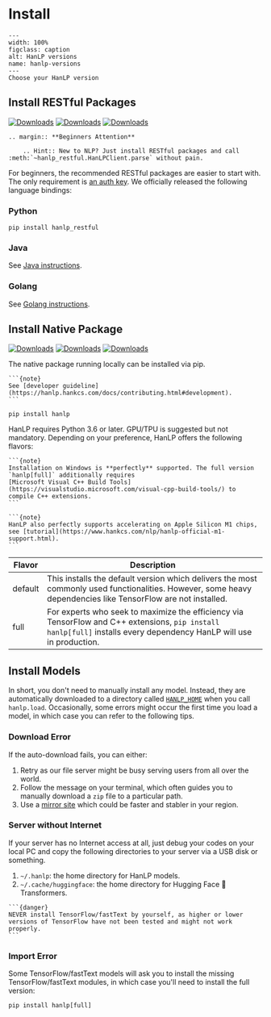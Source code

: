 # Install

```{figure} _static/install-versions.svg
---
width: 100%
figclass: caption
alt: HanLP versions
name: hanlp-versions
---
Choose your HanLP version
```

## Install RESTful Packages

[![Downloads](https://pepy.tech/badge/hanlp-restful)](https://pepy.tech/project/hanlp-restful) [![Downloads](https://pepy.tech/badge/hanlp-restful/month)](https://pepy.tech/project/hanlp-restful) [![Downloads](https://pepy.tech/badge/hanlp-restful/week)](https://pepy.tech/project/hanlp-restful) 

```{eval-rst}
.. margin:: **Beginners Attention**

    .. Hint:: New to NLP? Just install RESTful packages and call :meth:`~hanlp_restful.HanLPClient.parse` without pain.
```

For beginners, the recommended RESTful packages are easier to start with. 
The only requirement is [an auth key](https://bbs.hankcs.com/t/apply-for-free-hanlp-restful-apis/3178). 
We officially released the following language bindings:

### Python

```shell script
pip install hanlp_restful
```

### Java

See [Java instructions](https://hanlp.hankcs.com/docs/api/restful_java.html).

### Golang

See [Golang instructions](https://hanlp.hankcs.com/docs/api/restful_golang.html).

## Install Native Package

[![Downloads](https://pepy.tech/badge/hanlp)](https://pepy.tech/project/hanlp) [![Downloads](https://pepy.tech/badge/hanlp/month)](https://pepy.tech/project/hanlp) [![Downloads](https://pepy.tech/badge/hanlp/week)](https://pepy.tech/project/hanlp)  

The native package running locally can be installed via pip.

````{margin} **Install from Source**
```{note}
See [developer guideline](https://hanlp.hankcs.com/docs/contributing.html#development).
```
````

```
pip install hanlp
```

HanLP requires Python 3.6 or later. GPU/TPU is suggested but not mandatory. Depending on your preference, HanLP offers the following flavors:

````{margin} **Windows Support**
```{note}
Installation on Windows is **perfectly** supported. The full version `hanlp[full]` additionally requires 
[Microsoft Visual C++ Build Tools](https://visualstudio.microsoft.com/visual-cpp-build-tools/) to compile C++ extensions. 
```
````

````{margin} **Apple Silicon**
```{note}
HanLP also perfectly supports accelerating on Apple Silicon M1 chips, see [tutorial](https://www.hankcs.com/nlp/hanlp-official-m1-support.html).
```
````

| Flavor  | Description                                                  |
| ------- | ------------------------------------------------------------ |
| default | This installs the default version which delivers the most commonly used functionalities. However, some heavy dependencies like TensorFlow are not installed. |
| full    | For experts who seek to maximize the efficiency via TensorFlow and C++ extensions, `pip install hanlp[full]` installs every dependency HanLP will use in production. |


## Install Models

In short, you don't need to manually install any model. Instead, they are automatically downloaded to a directory called [`HANLP_HOME`](https://hanlp.hankcs.com/docs/configure.html#customize-hanlp-home) when you call `hanlp.load`.
Occasionally, some errors might occur the first time you load a model, in which case you can refer to the following tips.

### Download Error

If the auto-download fails, you can either:

1. Retry as our file server might be busy serving users from all over the world.
1. Follow the message on your terminal, which often guides you to manually download a `zip` file to a particular path. 
1. Use a [mirror site](https://hanlp.hankcs.com/docs/configure.html#use-mirror-sites) which could be faster and stabler in your region.

### Server without Internet

If your server has no Internet access at all, just debug your codes on your local PC and copy the following directories to your server via a USB disk or something.

1. `~/.hanlp`: the home directory for HanLP models.
1. `~/.cache/huggingface`: the home directory for Hugging Face 🤗 Transformers.

````{margin} **Thirdparty Versions**
```{danger}
NEVER install TensorFlow/fastText by yourself, as higher or lower versions of TensorFlow have not been tested and might not work properly. 
```
````

### Import Error

Some TensorFlow/fastText models will ask you to install the missing TensorFlow/fastText modules, in which case you'll need to install the full version:

```shell script
pip install hanlp[full]
```


